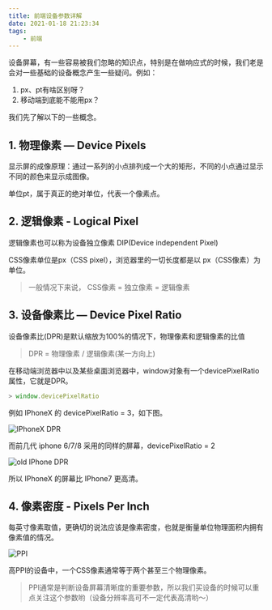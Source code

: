 ```yaml
---
title: 前端设备参数详解
date: 2021-01-18 21:23:34
tags:
    - 前端
---
```


设备屏幕，有一些容易被我们忽略的知识点，特别是在做响应式的时候，我们老是会对一些基础的设备概念产生一些疑问。例如：

1. px、pt有啥区别呀？
2. 移动端到底能不能用px？

我们先了解以下的一些概念。

## 1. 物理像素 — Device Pixels

显示屏的成像原理：通过一系列的小点排列成一个大的矩形，不同的小点通过显示不同的颜色来显示成图像。

单位pt，属于真正的绝对单位，代表一个像素点。

## 2. 逻辑像素 - Logical Pixel

逻辑像素也可以称为设备独立像素 DIP(Device independent Pixel)

CSS像素单位是px（CSS pixel），浏览器里的一切长度都是以 px（CSS像素）为单位。

> 一般情况下来说， CSS像素 = 独立像素 = 逻辑像素 

## 3. 设备像素比 — Device Pixel Ratio

设备像素比(DPR)是默认缩放为100%的情况下，物理像素和逻辑像素的比值

> DPR = 物理像素 / 逻辑像素(某一方向上)

在移动端浏览器中以及某些桌面浏览器中，window对象有一个devicePixelRatio属性，它就是DPR。

```javascript
> window.devicePixelRatio
```

例如 IPhoneX 的 devicePixelRatio = 3，如下图。

![IPhoneX DPR](ipx.png)

而前几代 iphone 6/7/8 采用的同样的屏幕，devicePixelRatio = 2

![old IPhone DPR](ip7.png)

所以 IPhoneX 的屏幕比 IPhone7 更高清。

## 4. 像素密度 - Pixels Per Inch

每英寸像素取值，更确切的说法应该是像素密度，也就是衡量单位物理面积内拥有像素值的情况。

![PPI](ppi.png)

高PPI的设备中，一个CSS像素通常等于两个甚至三个物理像素。

> PPI通常是判断设备屏幕清晰度的重要参数，所以我们买设备的时候可以重点关注这个参数哟（设备分辨率高可不一定代表高清哟～）

